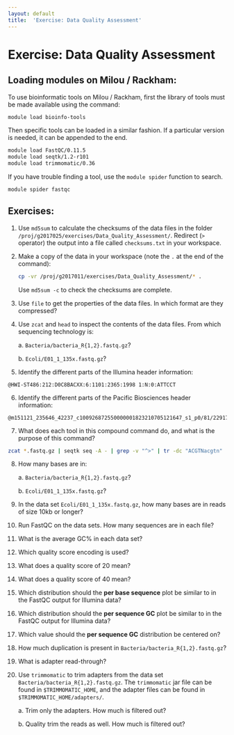 ```yaml
---
layout: default
title:  'Exercise: Data Quality Assessment'
---
```


# Exercise: Data Quality Assessment

## Loading modules on Milou / Rackham:

To use bioinformatic tools on Milou / Rackham, first the library of tools must be made available using the command:

```bash
module load bioinfo-tools
```

Then specific tools can be loaded in a similar fashion. If a particular version is needed, it can be appended to the end.

```bash
module load FastQC/0.11.5
module load seqtk/1.2-r101
module load trimmomatic/0.36
```

If you have trouble finding a tool, use the `module spider` function to search.

```bash
module spider fastqc
```

## Exercises:

1. Use `md5sum` to calculate the checksums of the data files in the folder `/proj/g2017025/exercises/Data_Quality_Assessment/`.
Redirect (`>` operator) the output into a file called `checksums.txt` in your workspace.

2. Make a copy of the data in your workspace (note the `.` at the end of the command):

	```bash
	cp -vr /proj/g2017011/exercises/Data_Quality_Assessment/* .
	```

	Use `md5sum -c` to check the checksums are complete.

3. Use `file` to get the properties of the data files. In which format are they compressed?

4. Use `zcat` and `head` to inspect the contents of the data files. From which sequencing technology is:

	a. `Bacteria/bacteria_R{1,2}.fastq.gz`?

	b. `Ecoli/E01_1_135x.fastq.gz`?

5. Identify the different parts of the Illumina header information:
```
@HWI-ST486:212:D0C8BACXX:6:1101:2365:1998 1:N:0:ATTCCT
```

6. Identify the different parts of the Pacific Biosciences header information:
```
@m151121_235646_42237_c100926872550000001823210705121647_s1_p0/81/22917_25263
```

7. What does each tool in this compound command do, and what is the purpose of this command?
```bash
zcat *.fastq.gz | seqtk seq -A - | grep -v "^>" | tr -dc "ACGTNacgtn" | wc -m
```

8. How many bases are in:

	a. `Bacteria/bacteria_R{1,2}.fastq.gz`?

	b. `Ecoli/E01_1_135x.fastq.gz`?

9. In the data set `Ecoli/E01_1_135x.fastq.gz`, how many bases are in reads of size 10kb or longer?

10. Run FastQC on the data sets. How many sequences are in each file?

11. What is the average GC% in each data set?

12. Which quality score encoding is used?

13. What does a quality score of 20 mean?

14. What does a quality score of 40 mean?

15. Which distribution should the **per base sequence** plot be similar to in the FastQC output for Illumina data?

16. Which distribution should the **per sequence GC** plot be similar to in the FastQC output for Illumina data?

17. Which value should the **per sequence GC** distribution be centered on?

18. How much duplication is present in `Bacteria/bacteria_R{1,2}.fastq.gz`?

19. What is adapter read-through?

20. Use `trimmomatic` to trim adapters from the data set `Bacteria/bacteria_R{1,2}.fastq.gz`. The `trimmomatic` jar file
can be found in `$TRIMMOMATIC_HOME`, and the adapter files can be found in `$TRIMMOMATIC_HOME/adapters/`.

	a. Trim only the adapters. How much is filtered out?

	b. Quality trim the reads as well. How much is filtered out?
